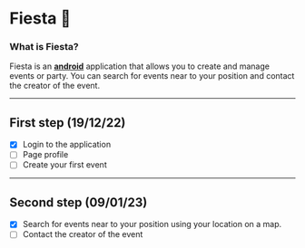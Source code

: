 # Fiesta 🎉

### What is Fiesta?

Fiesta is an <ins>**android**</ins> application that allows you to create and manage events or party.
You can search for events near to your position and contact the creator of the event. 

***

## First step (19/12/22)
- [x] Login to the application
- [ ] Page profile
- [ ] Create your first event

***

## Second step (09/01/23)
- [X] Search for events near to your position using your location on a map.
- [ ] Contact the creator of the event
